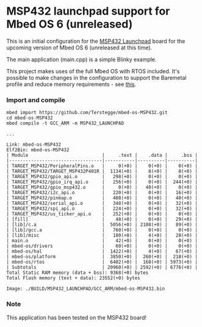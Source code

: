 # MSP432 launchpad support for Mbed OS 6 (unreleased)

This is an initial configuration for the [MSP432 Launchpad](https://www.ti.com/tool/MSP-EXP432P401R)
board for the upcoming version of Mbed OS 6 (unreleased at this time).

The main application (main.cpp) is a simple Blinky example.

This project makes uses of the full Mbed OS with RTOS included.
It's possible to make changes in the configuration to support the
Baremetal profile and reduce memory requirements - see
[this](https://os.mbed.com/docs/mbed-os/v5.15/reference/mbed-os-bare-metal.html).

### Import and compile

```
mbed import https://github.com/Terstegge/mbed-os-MSP432.git
cd mbed-os-MSP432
mbed compile -t GCC_ARM -m MSP432_LAUNCHPAD

...

Link: mbed-os-MSP432
Elf2Bin: mbed-os-MSP432
| Module                           |     .text |    .data |     .bss |
|----------------------------------|-----------|----------|----------|
| TARGET_MSP432/PeripheralPins.o   |     0(+0) |    0(+0) |    0(+0) |
| TARGET_MSP432/TARGET_MSP432P401R |  1134(+0) |    8(+0) |    8(+0) |
| TARGET_MSP432/gpio_api.o         |   298(+0) |    0(+0) |    0(+0) |
| TARGET_MSP432/gpio_irq_api.o     |   256(+0) |    0(+0) |  244(+0) |
| TARGET_MSP432/gpio_msp432.o      |     0(+0) |   40(+0) |    0(+0) |
| TARGET_MSP432/i2c_api.o          |   220(+0) |    0(+0) |   16(+0) |
| TARGET_MSP432/pinmap.o           |   408(+0) |    0(+0) |   40(+0) |
| TARGET_MSP432/serial_api.o       |   348(+0) |    0(+0) |   32(+0) |
| TARGET_MSP432/spi_api.o          |   224(+0) |    0(+0) |   32(+0) |
| TARGET_MSP432/us_ticker_api.o    |   252(+0) |    0(+0) |    0(+0) |
| [fill]                           |    48(+0) |    0(+0) |   29(+0) |
| [lib]/c.a                        |  5056(+0) | 2108(+0) |   89(+0) |
| [lib]/gcc.a                      |   760(+0) |    0(+0) |    0(+0) |
| [lib]/misc                       |   180(+0) |    4(+0) |   28(+0) |
| main.o                           |    42(+0) |    0(+0) |    0(+0) |
| mbed-os/drivers                  |    60(+0) |    0(+0) |    0(+0) |
| mbed-os/hal                      |  1422(+0) |    4(+0) |   67(+0) |
| mbed-os/platform                 |  3850(+0) |  260(+0) |  218(+0) |
| mbed-os/rtos                     |  6402(+0) |  168(+0) | 5973(+0) |
| Subtotals                        | 20960(+0) | 2592(+0) | 6776(+0) |
Total Static RAM memory (data + bss): 9368(+0) bytes
Total Flash memory (text + data): 23552(+0) bytes

Image: ./BUILD/MSP432_LAUNCHPAD/GCC_ARM/mbed-os-MSP432.bin
```

### Note

This application has been tested on the MSP432 board!
